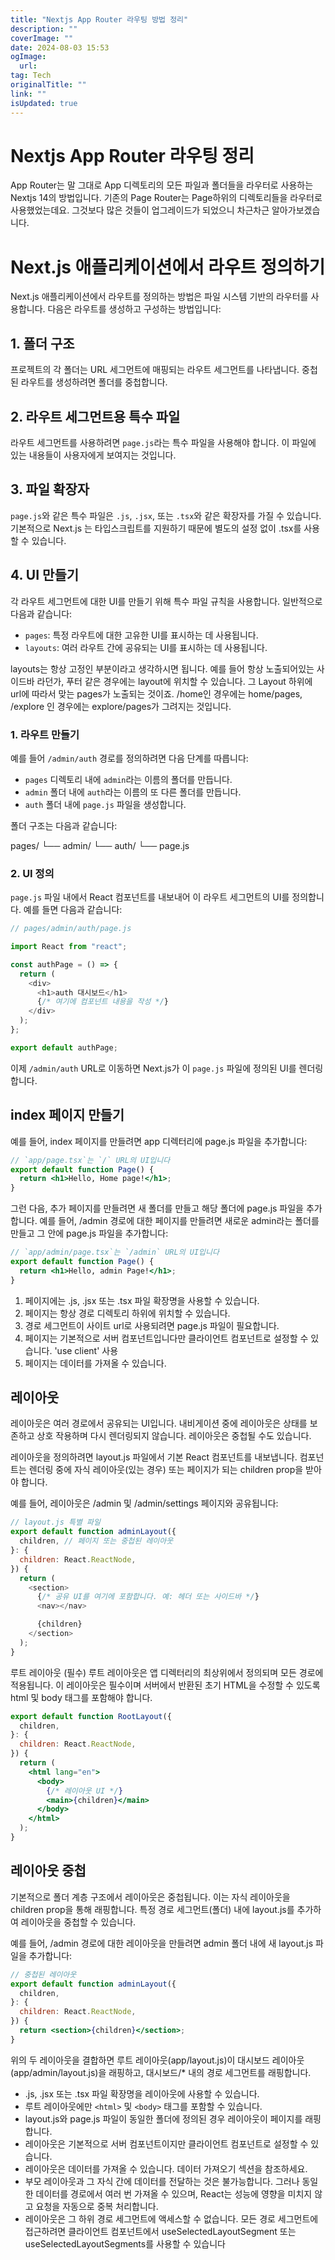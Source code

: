 ```yaml
---
title: "Nextjs App Router 라우팅 방법 정리"
description: ""
coverImage: ""
date: 2024-08-03 15:53
ogImage: 
  url: 
tag: Tech
originalTitle: ""
link: ""
isUpdated: true
---
```






# Nextjs App Router 라우팅 정리


App Router는 말 그대로 App 디렉토리의 모든 파일과 폴더들을 라우터로 사용하는 Nextjs 14의 방법입니다.
기존의 Page Router는 Page하위의 디렉토리들을 라우터로 사용했었는데요. 그것보다 많은 것들이 업그레이드가 되었으니 차근차근 알아가보겠습니다.

# Next.js 애플리케이션에서 라우트 정의하기

Next.js 애플리케이션에서 라우트를 정의하는 방법은 파일 시스템 기반의 라우터를 사용합니다. 다음은 라우트를 생성하고 구성하는 방법입니다:

## 1. 폴더 구조

프로젝트의 각 폴더는 URL 세그먼트에 매핑되는 라우트 세그먼트를 나타냅니다. 중첩된 라우트를 생성하려면 폴더를 중첩합니다.

## 2. 라우트 세그먼트용 특수 파일

라우트 세그먼트를 사용하려면 `page.js`라는 특수 파일을 사용해야 합니다.
이 파일에 있는 내용들이 사용자에게 보여지는 것입니다.

<div class="content-ad"></div>

## 3. 파일 확장자

`page.js`와 같은 특수 파일은 `.js`, `.jsx`, 또는 `.tsx`와 같은 확장자를 가질 수 있습니다.
기본적으로 Next.js 는 타입스크립트를 지원하기 때문에 별도의 설정 없이 .tsx를 사용할 수 있습니다.

## 4. UI 만들기

각 라우트 세그먼트에 대한 UI를 만들기 위해 특수 파일 규칙을 사용합니다. 일반적으로 다음과 같습니다:

- `pages`: 특정 라우트에 대한 고유한 UI를 표시하는 데 사용됩니다.
- `layouts`: 여러 라우트 간에 공유되는 UI를 표시하는 데 사용됩니다.

layouts는 항상 고정인 부분이라고 생각하시면 됩니다. 예를 들어 항상 노출되어있는 사이드바 라던가, 푸터 같은 경우에는 layout에 위치할 수 있습니다. 그 Layout 하위에 url에 따라서 맞는 pages가 노출되는 것이죠. /home인 경우에는 home/pages, /explore 인 경우에는 explore/pages가 그려지는 것입니다.

### 1. 라우트 만들기

예를 들어 `/admin/auth` 경로를 정의하려면 다음 단계를 따릅니다:

- `pages` 디렉토리 내에 `admin`라는 이름의 폴더를 만듭니다.
- `admin` 폴더 내에 `auth`라는 이름의 또 다른 폴더를 만듭니다.
- `auth` 폴더 내에 `page.js` 파일을 생성합니다.

폴더 구조는 다음과 같습니다:


pages/
  └── admin/
        └── auth/
              └── page.js


<div class="content-ad"></div>

### 2. UI 정의

`page.js` 파일 내에서 React 컴포넌트를 내보내어 이 라우트 세그먼트의 UI를 정의합니다. 예를 들면 다음과 같습니다:

```js
// pages/admin/auth/page.js

import React from "react";

const authPage = () => {
  return (
    <div>
      <h1>auth 대시보드</h1>
      {/* 여기에 컴포넌트 내용을 작성 */}
    </div>
  );
};

export default authPage;
```

이제 `/admin/auth` URL로 이동하면 Next.js가 이 `page.js` 파일에 정의된 UI를 렌더링합니다.

## index 페이지 만들기

예를 들어, index 페이지를 만들려면 app 디렉터리에 page.js 파일을 추가합니다:

```jsx
// `app/page.tsx`는 `/` URL의 UI입니다
export default function Page() {
  return <h1>Hello, Home page!</h1>;
}
```

그런 다음, 추가 페이지를 만들려면 새 폴더를 만들고 해당 폴더에 page.js 파일을 추가합니다. 예를 들어, /admin 경로에 대한 페이지를 만들려면 새로운 admin라는 폴더를 만들고 그 안에 page.js 파일을 추가합니다:

<div class="content-ad"></div>

```jsx
// `app/admin/page.tsx`는 `/admin` URL의 UI입니다
export default function Page() {
  return <h1>Hello, admin Page!</h1>;
}
```

1. 페이지에는 .js, .jsx 또는 .tsx 파일 확장명을 사용할 수 있습니다.
2. 페이지는 항상 경로 디렉토리 하위에 위치할 수 있습니다.
3. 경로 세그먼트이 사이트 url로 사용되려면 page.js 파일이 필요합니다.
4. 페이지는 기본적으로 서버 컴포넌트입니다만 클라이언트 컴포넌트로 설정할 수 있습니다. 'use client' 사용
5. 페이지는 데이터를 가져올 수 있습니다.

 <div class="content-ad"></div>

## 레이아웃

레이아웃은 여러 경로에서 공유되는 UI입니다. 내비게이션 중에 레이아웃은 상태를 보존하고 상호 작용하며 다시 렌더링되지 않습니다. 레이아웃은 중첩될 수도 있습니다.

레이아웃을 정의하려면 layout.js 파일에서 기본 React 컴포넌트를 내보냅니다. 컴포넌트는 렌더링 중에 자식 레이아웃(있는 경우) 또는 페이지가 되는 children prop을 받아야 합니다.

예를 들어, 레이아웃은 /admin 및 /admin/settings 페이지와 공유됩니다:

```js
// layout.js 특별 파일
export default function adminLayout({
  children, // 페이지 또는 중첩된 레이아웃
}: {
  children: React.ReactNode,
}) {
  return (
    <section>
      {/* 공유 UI를 여기에 포함합니다. 예: 헤더 또는 사이드바 */}
      <nav></nav>

      {children}
    </section>
  );
}
```

루트 레이아웃 (필수)
루트 레이아웃은 앱 디렉터리의 최상위에서 정의되며 모든 경로에 적용됩니다. 이 레이아웃은 필수이며 서버에서 반환된 초기 HTML을 수정할 수 있도록 html 및 body 태그를 포함해야 합니다.

```jsx
export default function RootLayout({
  children,
}: {
  children: React.ReactNode,
}) {
  return (
    <html lang="en">
      <body>
        {/* 레이아웃 UI */}
        <main>{children}</main>
      </body>
    </html>
  );
}
```

<div class="content-ad"></div>

## 레이아웃 중첩

기본적으로 폴더 계층 구조에서 레이아웃은 중첩됩니다. 이는 자식 레이아웃을 children prop을 통해 래핑합니다. 특정 경로 세그먼트(폴더) 내에 layout.js를 추가하여 레이아웃을 중첩할 수 있습니다.

예를 들어, /admin 경로에 대한 레이아웃을 만들려면 admin 폴더 내에 새 layout.js 파일을 추가합니다:

```jsx
// 중첩된 레이아웃
export default function adminLayout({
  children,
}: {
  children: React.ReactNode,
}) {
  return <section>{children}</section>;
}
```

위의 두 레이아웃을 결합하면 루트 레이아웃(app/layout.js)이 대시보드 레이아웃(app/admin/layout.js)을 래핑하고, 대시보드/\* 내의 경로 세그먼트를 래핑합니다.


- .js, .jsx 또는 .tsx 파일 확장명을 레이아웃에 사용할 수 있습니다.
- 루트 레이아웃에만 `<html>` 및 `<body>` 태그를 포함할 수 있습니다.
- layout.js와 page.js 파일이 동일한 폴더에 정의된 경우 레이아웃이 페이지를 래핑합니다.
- 레이아웃은 기본적으로 서버 컴포넌트이지만 클라이언트 컴포넌트로 설정할 수 있습니다.
- 레이아웃은 데이터를 가져올 수 있습니다. 데이터 가져오기 섹션을 참조하세요.
- 부모 레이아웃과 그 자식 간에 데이터를 전달하는 것은 불가능합니다. 그러나 동일한 데이터를 경로에서 여러 번 가져올 수 있으며, React는 성능에 영향을 미치지 않고 요청을 자동으로 중복 처리합니다.
- 레이아웃은 그 하위 경로 세그먼트에 액세스할 수 없습니다. 모든 경로 세그먼트에 접근하려면 클라이언트 컴포넌트에서 useSelectedLayoutSegment 또는 useSelectedLayoutSegments를 사용할 수 있습니다

